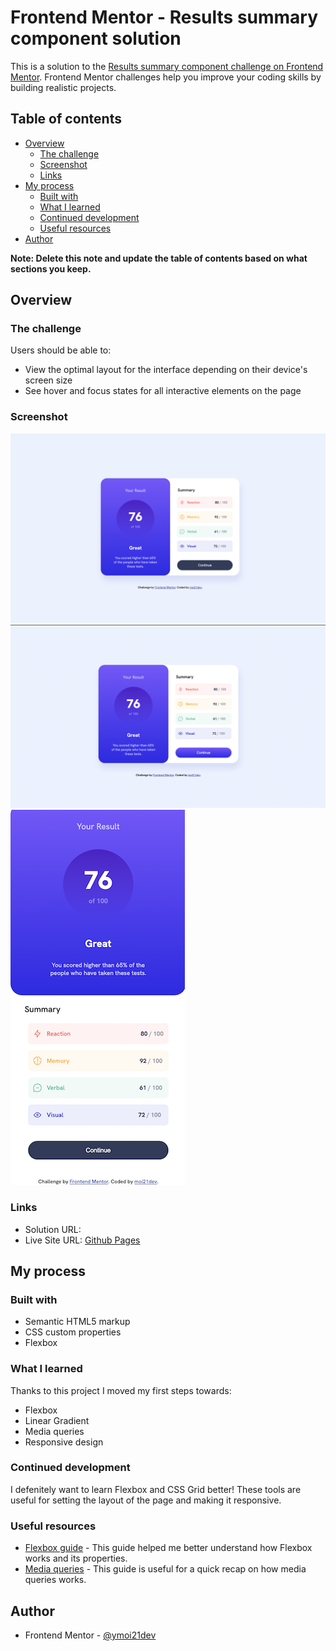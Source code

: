 # Frontend Mentor - Results summary component solution

This is a solution to the [Results summary component challenge on Frontend Mentor](https://www.frontendmentor.io/challenges/results-summary-component-CE_K6s0maV). Frontend Mentor challenges help you improve your coding skills by building realistic projects. 

## Table of contents

- [Overview](#overview)
  - [The challenge](#the-challenge)
  - [Screenshot](#screenshot)
  - [Links](#links)
- [My process](#my-process)
  - [Built with](#built-with)
  - [What I learned](#what-i-learned)
  - [Continued development](#continued-development)
  - [Useful resources](#useful-resources)
- [Author](#author)

**Note: Delete this note and update the table of contents based on what sections you keep.**

## Overview

### The challenge

Users should be able to:

- View the optimal layout for the interface depending on their device's screen size
- See hover and focus states for all interactive elements on the page

### Screenshot

![Desktop (not hover)](./screenshots/desktop_not_hover.png)
![Desktop (hover)](./screenshots/desktop_hover.png)
![Mobile](./screenshots/mobile.png)

### Links

- Solution URL: [](https://www.frontendmentor.io/solutions/flexbox-with-results-summary-component-project-4s-MUH0JJX)
- Live Site URL: [Github Pages](https://moi21dev.github.io/results-summary-component/)

## My process

### Built with

- Semantic HTML5 markup
- CSS custom properties
- Flexbox

### What I learned

Thanks to this project I moved my first steps towards:
- Flexbox
- Linear Gradient
- Media queries
- Responsive design

### Continued development

I defenitely want to learn Flexbox and CSS Grid better! These tools are useful for setting the layout of the page and making it responsive. 

### Useful resources

- [Flexbox guide](https://developer.mozilla.org/en-US/docs/Learn/CSS/CSS_layout/Flexbox) - This guide helped me better understand how Flexbox works and its properties.
- [Media queries](https://developer.mozilla.org/en-US/docs/Learn/CSS/CSS_layout/Media_queries) - This guide is useful for a quick recap on how media queries works.

## Author
- Frontend Mentor - [@ymoi21dev](https://www.frontendmentor.io/profile/moi21dev)